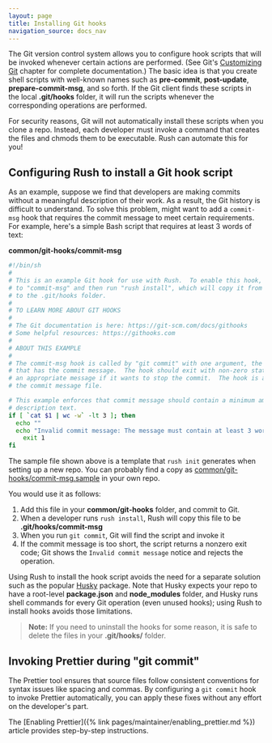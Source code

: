 ```yaml
---
layout: page
title: Installing Git hooks
navigation_source: docs_nav
---
```


The Git version control system allows you to configure hook scripts that will be invoked whenever certain actions
are performed.  (See Git's [Customizing Git](https://git-scm.com/book/en/v2/Customizing-Git-Git-Hooks) chapter
for complete documentation.)  The basic idea is that you create shell scripts with well-known names such as
**pre-commit**, **post-update**, **prepare-commit-msg**, and so forth.  If the Git client finds these scripts
in the local **.git/hooks** folder, it will run the scripts whenever the corresponding operations are performed.

For security reasons, Git will not automatically install these scripts when you clone a repo.  Instead, each
developer must invoke a command that creates the files and chmods them to be executable.  Rush can automate
this for you!


## Configuring Rush to install a Git hook script

As an example, suppose we find that developers are making commits without a meaningful description of their work.
As a result, the Git history is difficult to understand.  To solve this problem, might want to add a `commit-msg`
hook that requires the commit message to meet certain requirements.  For example, here's a simple Bash script that
requires at least 3 words of text:

**common/git-hooks/commit-msg**
```bash
#!/bin/sh
#
# This is an example Git hook for use with Rush.  To enable this hook, rename this file
# to "commit-msg" and then run "rush install", which will copy it from common/git-hooks
# to the .git/hooks folder.
#
# TO LEARN MORE ABOUT GIT HOOKS
#
# The Git documentation is here: https://git-scm.com/docs/githooks
# Some helpful resources: https://githooks.com
#
# ABOUT THIS EXAMPLE
#
# The commit-msg hook is called by "git commit" with one argument, the name of the file
# that has the commit message.  The hook should exit with non-zero status after issuing
# an appropriate message if it wants to stop the commit.  The hook is allowed to edit
# the commit message file.

# This example enforces that commit message should contain a minimum amount of
# description text.
if [ `cat $1 | wc -w` -lt 3 ]; then
  echo ""
  echo "Invalid commit message: The message must contain at least 3 words."
	exit 1
fi
```

The sample file shown above is a template that `rush init` generates when setting up a new repo.
You can probably find a copy as
[common/git-hooks/commit-msg.sample](https://github.com/microsoft/rush-example/blob/master/common/git-hooks/commit-msg.sample)
in your own repo.

You would use it as follows:

1. Add this file in your **common/git-hooks** folder, and commit to Git.
2. When a developer runs `rush install`, Rush will copy this file to be **.git/hooks/commit-msg**
3. When you run `git commit`, Git will find the script and invoke it
4. If the commit message is too short, the script returns a nonzero exit code; Git shows the
   `Invalid commit message` notice and rejects the operation.

Using Rush to install the hook script avoids the need for a separate solution such as the popular
[Husky](https://www.npmjs.com/package/husky) package.  Note that Husky expects your repo to have a
root-level **package.json** and **node_modules** folder, and Husky runs shell commands for every Git operation
(even unused hooks); using Rush to install hooks avoids those limitations.

> **Note:** If you need to uninstall the hooks for some reason, it is safe to delete the files
> in your **.git/hooks/** folder.


## Invoking Prettier during "git commit"

The Prettier tool ensures that source files follow consistent conventions for syntax issues like spacing and commas.
By configuring a `git commit` hook to invoke Prettier automatically, you can apply these fixes without any effort
on the developer's part.

The [Enabling Prettier]({% link pages/maintainer/enabling_prettier.md %}) article provides step-by-step instructions.
